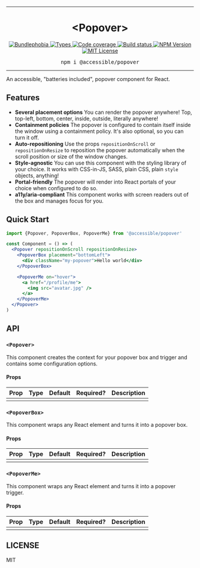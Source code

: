 <hr>
<div align="center">
  <h1 align="center">
    &lt;Popover&gt;
  </h1>
</div>

<p align="center">
  <a href="https://bundlephobia.com/result?p=@accessible/popover">
    <img alt="Bundlephobia" src="https://img.shields.io/bundlephobia/minzip/@accessible/popover?style=for-the-badge&labelColor=24292e">
  </a>
  <a aria-label="Types" href="https://www.npmjs.com/package/@accessible/popover">
    <img alt="Types" src="https://img.shields.io/npm/types/@accessible/popover?style=for-the-badge&labelColor=24292e">
  </a>
  <a aria-label="Code coverage report" href="https://codecov.io/gh/accessible-ui/popover">
    <img alt="Code coverage" src="https://img.shields.io/codecov/c/gh/accessible-ui/popover?style=for-the-badge&labelColor=24292e">
  </a>
  <a aria-label="Build status" href="https://travis-ci.org/accessible-ui/popover">
    <img alt="Build status" src="https://img.shields.io/travis/accessible-ui/popover?style=for-the-badge&labelColor=24292e">
  </a>
  <a aria-label="NPM version" href="https://www.npmjs.com/package/@accessible/popover">
    <img alt="NPM Version" src="https://img.shields.io/npm/v/@accessible/popover?style=for-the-badge&labelColor=24292e">
  </a>
  <a aria-label="License" href="https://jaredlunde.mit-license.org/">
    <img alt="MIT License" src="https://img.shields.io/npm/l/@accessible/popover?style=for-the-badge&labelColor=24292e">
  </a>
</p>

<pre align="center">npm i @accessible/popover</pre>
<hr>

An accessible, "batteries included", popover component for React.

## Features

- **Several placement options** You can render the popover anywhere! Top, top-left, bottom, center, inside, outside,
  literally anywhere!
- **Containment policies** The popover is configured to contain itself inside the window using
  a containment policy. It's also optional, so you can turn it off.
- **Auto-repositioning** Use the props `repositionOnScroll` or `repositionOnResize` to reposition
  the popover automatically when the scroll position or size of the window changes.
- **Style-agnostic** You can use this component with the styling library of your choice. It
  works with CSS-in-JS, SASS, plain CSS, plain `style` objects, anything!
- **Portal-friendly** The popover will render into React portals of your choice when configured
  to do so.
- **a11y/aria-compliant** This component works with screen readers out of the box and manages
  focus for you.

## Quick Start

```jsx harmony
import {Popover, PopoverBox, PopoverMe} from '@accessible/popover'

const Component = () => (
  <Popover repositionOnScroll repositionOnResize>
    <PopoverBox placement="bottomLeft">
      <div className="my-popover">Hello world</div>
    </PopoverBox>

    <PopoverMe on="hover">
      <a href="/profile/me">
        <img src="avatar.jpg" />
      </a>
    </PopoverMe>
  </Popover>
)
```

## API

### `<Popover>`

This component creates the context for your popover box and trigger and contains some
configuration options.

#### Props

| Prop | Type | Default | Required? | Description |
| ---- | ---- | ------- | --------- | ----------- |
|      |      |         |           |             |

### `<PopoverBox>`

This component wraps any React element and turns it into a popover box.

#### Props

| Prop | Type | Default | Required? | Description |
| ---- | ---- | ------- | --------- | ----------- |
|      |      |         |           |             |

### `<PopoverMe>`

This component wraps any React element and turns it into a popover trigger.

#### Props

| Prop | Type | Default | Required? | Description |
| ---- | ---- | ------- | --------- | ----------- |
|      |      |         |           |             |

## LICENSE

MIT
